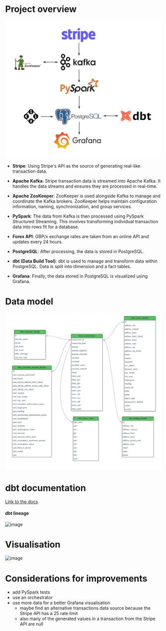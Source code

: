 # Project overview

![transactions_stream_project_diagram](/project-png/transactions_stream_project_diagram.png)

* **Stripe**: Using Stripe's API as the source of generating real-like transaction data.

* **Apache Kafka**: Stripe transaction data is streamed into Apache Kafka. It handles the data streams and ensures they are processed in real-time.

* **Apache ZooKeeper**: ZooKeeper is used alongside Kafka to manage and coordinate the Kafka brokers. ZooKeeper helps maintain configuration information, naming, synchronization, and group services.

* **PySpark**: The data from Kafka is then processed using PySpark Structured Streaming. This involves transforming individual transaction data into rows fit for a database.

* **Forex API**: GBP/x exchange rates are taken from an online API and updates every 24 hours.

* **PostgreSQL**: After processing, the data is stored in PostgreSQL.

* **dbt (Data Build Tool)**: dbt is used to manage and transform data within PostgreSQL. Data is split into dimension and a fact tables.

* **Grafana**: Finally, the data stored in PostgreSQL is visualized using Grafana.


# Data model

![transactions_stream_data_model](/project-png/transactions_stream_data_model.png)

# dbt documentation

[Link to the docs](https://transaction-stream-data-docs.netlify.app/)

#### dbt lineage

<img width="1202" alt="image" src="https://github.com/user-attachments/assets/e3a619e8-ff5d-44ca-a589-39d2de03467f">

# Visualisation

<img width="1485" alt="image" src="https://github.com/user-attachments/assets/0eedf633-9ac3-4821-8a5b-64c86bd166b3">

# Considerations for improvements

* add PySpark tests
* use an orchestrator
* use more data for a better Grafana visualisation
  * maybe find an alternative transactions data source because the Stripe API has a 25 rate limit
  * also many of the generated values in a transaction from the Stripe API are null
